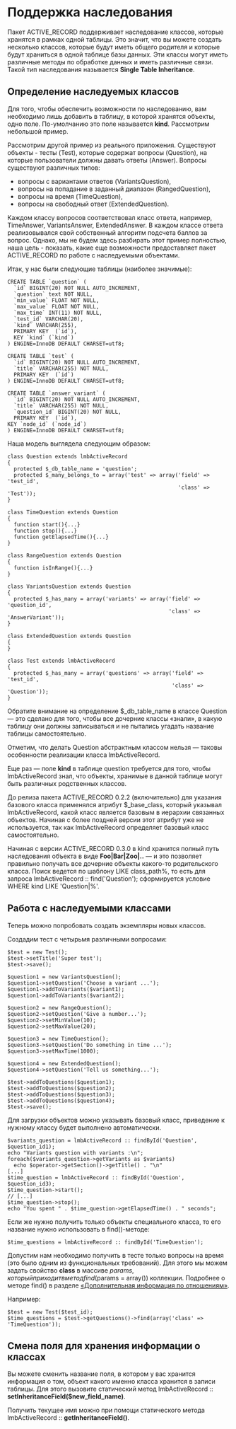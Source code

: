 # Поддержка наследования
Пакет ACTIVE_RECORD поддерживает наследование классов, которые хранятся в рамках одной таблицы. Это значит, что вы можете создать несколько классов, которые будут иметь общего родителя и которые будут храниться в одной таблице базы данных. Эти классы могут иметь различные методы по обработке данных и иметь различные связи. Такой тип наследования называется **Single Table Inheritance**.

## Определение наследуемых классов
Для того, чтобы обеспечить возможности по наследованию, вам необходимо лишь добавить в таблицу, в которой хранятся объекты, одно поле. По-умолчанию это поле называется **kind**. Рассмотрим небольшой пример.

Рассмотрим другой пример из реального приложения. Существуют объекты - тесты (Test), которые содержат вопросы (Question), на которые пользователи должны давать ответы (Answer). Вопросы существуют различных типов:

* вопросы с вариантами ответов (VariantsQuestion),
* вопросы на попадание в заданный диапазон (RangedQuestion),
* вопросы на время (TimeQuestion),
* вопросы на свободный ответ (ExtendedQuestion).

Каждом классу вопросов соответствовал класс ответа, например, TimeAnswer, VariantsAnswer, ExtendedAnswer. В каждом классе ответа реализовывался свой собственный алгоритм подсчета баллов за вопрос. Однако, мы не будем здесь разбирать этот пример полностью, наша цель - показать, какие еще возможности предоставляет пакет ACTIVE_RECORD по работе с наследуемыми объектами.

Итак, у нас были следующие таблицы (наиболее значимые):

    CREATE TABLE `question` (
      `id` BIGINT(20) NOT NULL AUTO_INCREMENT,
      `question` text NOT NULL,
      `min_value` FLOAT NOT NULL,
      `max_value` FLOAT NOT NULL,
      `max_time` INT(11) NOT NULL,
      `test_id` VARCHAR(20),
      `kind` VARCHAR(255),
      PRIMARY KEY  (`id`),
      KEY `kind` (`kind`) 
    ) ENGINE=InnoDB DEFAULT CHARSET=utf8;
 
    CREATE TABLE `test` (
      `id` BIGINT(20) NOT NULL AUTO_INCREMENT,
      `title` VARCHAR(255) NOT NULL,
      PRIMARY KEY  (`id`)
    ) ENGINE=InnoDB DEFAULT CHARSET=utf8;
 
    CREATE TABLE `answer_variant` (
      `id` BIGINT(20) NOT NULL AUTO_INCREMENT,
      `title` VARCHAR(255) NOT NULL,
      `question_id` BIGINT(20) NOT NULL,
      PRIMARY KEY  (`id`),
    KEY `node_id` (`node_id`) 
    ) ENGINE=InnoDB DEFAULT CHARSET=utf8;

Наша модель выглядела следующим образом:

    class Question extends lmbActiveRecord
    {
      protected $_db_table_name = 'question';
      protected $_many_belongs_to = array('test' => array('field' => 'test_id',
                                                          'class' => 'Test'));
    }
 
    class TimeQuestion extends Question
    {
      function start(){...}
      function stop(){...}
      function getElapsedTime(){...}
    }
 
    class RangeQuestion extends Question
    {
      function isInRange(){...}
    }
 
    class VariantsQuestion extends Question
    {
      protected $_has_many = array('variants' => array('field' => 'question_id',
                                                       'class' => 'AnswerVariant'));
    }
 
    class ExtendedQuestion extends Question
    {
    }

    class Test extends lmbActiveRecord
    {
      protected $_has_many = array('questions' => array('field' => 'test_id',
                                                        'class' => 'Question'));
    }

Обратите внимание на определение $_db_table_name в классе Question — это сделано для того, чтобы все дочерние классы «знали», в какую таблицу они должны записываться и не пытались угадать название таблицы самостоятельно.

Отметим, что делать Question абстрактным классом нельзя — таковы особенности реализации класса lmbActiveRecord.

Еще раз — поле **kind** в таблице question требуется для того, чтобы lmbActiveRecord знал, что объекты, хранимые в данной таблице могут быть различных родственных классов.

До релиза пакета ACTIVE_RECORD 0.2.2 (включительно) для указания базового класса применялся атрибут $_base_class, который указывал lmbActiveRecord, какой класс является базовым в иерархии связанных объектов. Начиная с более поздней версии этот атрибут уже не используется, так как lmbActiveRecord определяет базовый класс самостоятельно.

Начиная с версии ACTIVE_RECORD 0.3.0 в kind хранится полный путь наследования объекта в виде **Foo|Bar|Zoo|..** — и это позволяет правильно получать все дочерние объекты какого-то родительского класса. Поиск ведется по шаблону LIKE class_path%, то есть для запроса lmbActiveRecord :: find('Question'); сформируется условие WHERE kind LIKE 'Question|%'.

## Работа с наследуемыми классами
Теперь можно попробовать создать экземпляры новых классов.

Создадим тест с четырьмя различными вопросами:

    $test = new Test();
    $test->setTitle('Super test');
    $test->save();
 
    $question1 = new VariantsQuestion();
    $question1->setQuestion('Choose a variant ...');
    $question1->addToVariants($variant1);
    $question1->addToVariants($variant2);
 
    $question2 = new RangeQuestion();
    $question2->setQuestion('Give a number...');
    $question2->setMinValue(10);
    $question2->setMaxValue(20);
 
    $question3 = new TimeQuestion();
    $question3->setQuestion('Do something in time ...');
    $question3->setMaxTime(1000);
 
    $question4 = new ExtendedQuestion();
    $question4->setQuestion('Tell us something...');
 
    $test->addToQuestions($question1);
    $test->addToQuestions($question2);
    $test->addToQuestions($question3);
    $test->addToQuestions($question4);
    $test->save();

Для загрузки объектов можно указывать базовый класс, приведение к нужному классу будет выполнено автоматически.

    $variants_question = lmbActiveRecord :: findById('Question', $question_id1);
    echo "Variants question with variants :\n";
    foreach($variants_question->getVariants as $variants)
      echo $operator->getSection()->getTitle() . "\n"
    [...]
    $time_question = lmbActiveRecord :: findById('Question', $question_id3);
    $time_question->start();
    // [...]
    $time_question->stop();
    echo "You spent " . $time_question->getElapsedTime() . " seconds";

Если же нужно получить только объекты специального класса, то его название нужно использовать в find()-методе:

    $time_questions = lmbActiveRecord :: findById('TimeQuestion');

Допустим нам необходимо получить в тесте только вопросы на время (это было одним из функциональных требований). Для этого мы можем задать свойство **class** в массиве $params, который приходит в метод find($params = array()) коллекции. Подробнее о методе find() в разделе [«Дополнительная информация по отношениям»](./more_on_relations.md).

Например:

    $test = new Test($test_id);
    $time_questions = $test->getQuestions()->find(array('class' => 'TimeQuestion'));

## Смена поля для хранения информации о классах
Вы можете сменить название поля, в котором у вас хранится информация о том, объект какого именно класса хранится в записи таблицы. Для этого вызовите статический метод lmbActiveRecord :: **setInheritanceField($new_field_name)**.

Получить текущее имя можно при помощи статического метода lmbActiveRecord :: **getInheritanceField()**.
